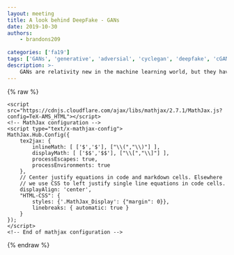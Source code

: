 ```yaml
---
layout: meeting
title: A look behind DeepFake - GANs
date: 2019-10-30
authors:
    - brandons209
    
categories: ['fa19']
tags: ['GANs', 'generative', 'adversial', 'cyclegan', 'deepfake', 'cGAN']
description: >-
    GANs are relativity new in the machine learning world, but they have proven to be a very powerful model. Recently, they made headlines in the DeepFake network, being able to mimic someone else in real time video and audio. There has also been cycleGAN, which takes one domain (horses) and makes it look like something similar (zebras). Come and learn the secret behind these type of networks, you will be suprised how intuitive it is! The lecture will cover the basics of GANs and different types, with the workshop covering how we can generate human faces, cats, dogs, and other cute creatures!
---
```

{% raw %}



  <script src="https://cdnjs.cloudflare.com/ajax/libs/require.js/2.1.10/require.min.js"></script>
  <script src="https://cdnjs.cloudflare.com/ajax/libs/jquery/2.0.3/jquery.min.js"></script>

  

  <!-- Load mathjax -->
    <script src="https://cdnjs.cloudflare.com/ajax/libs/mathjax/2.7.1/MathJax.js?config=TeX-AMS_HTML"></script>
    <!-- MathJax configuration -->
    <script type="text/x-mathjax-config">
    MathJax.Hub.Config({
        tex2jax: {
            inlineMath: [ ['$','$'], ["\\(","\\)"] ],
            displayMath: [ ['$$','$$'], ["\\[","\\]"] ],
            processEscapes: true,
            processEnvironments: true
        },
        // Center justify equations in code and markdown cells. Elsewhere
        // we use CSS to left justify single line equations in code cells.
        displayAlign: 'center',
        "HTML-CSS": {
            styles: {'.MathJax_Display': {"margin": 0}},
            linebreaks: { automatic: true }
        }
    });
    </script>
    <!-- End of mathjax configuration -->
  
 


{% endraw %}